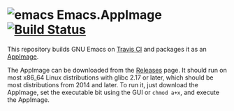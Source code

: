 # ![emacs](https://cloud.githubusercontent.com/assets/2480569/19020531/7545f4e8-88ab-11e6-8f97-4fcd2326681d.png) Emacs.AppImage [![Build Status](https://travis-ci.org/probonopd/Emacs.AppImage.svg?branch=master)](https://travis-ci.org/probonopd/Emacs.AppImage)

This repository builds GNU Emacs on [Travis CI](http://travis-ci.org/) and packages it as an [AppImage](http://appimage.org/).

The AppImage can be downloaded from the [Releases](https://github.com/probonopd/Emacs.AppImage/releases/) page. It should run on most x86_64 Linux distributions with glibc 2.17 or later, which should be most distributions from 2014 and later. To run it, just download the AppImage, set the executable bit using the GUI or `chmod a+x`, and execute the AppImage.
